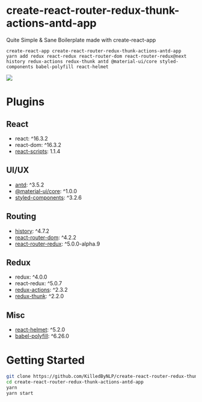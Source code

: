 # create-react-router-redux-thunk-actions-antd-app
Quite Simple & Sane Boilerplate made with create-react-app 

```
create-react-app create-react-router-redux-thunk-actions-antd-app
yarn add redux react-redux react-router-dom react-router-redux@next history redux-actions redux-thunk antd @material-ui/core styled-components babel-polyfill react-helmet
```

![](https://i.imgur.com/7hqjhKl.png)

# Plugins
## React
*   react: ^16.3.2
*   react-dom: ^16.3.2
*   [react-scripts](https://github.com/facebook/create-react-app): 1.1.4

## UI/UX
*   [antd](https://github.com/ant-design/ant-design/): ^3.5.2
*   [@material-ui/core](https://github.com/mui-org/material-ui): ^1.0.0
*   [styled-components](https://github.com/styled-components/styled-components): ^3.2.6

## Routing
*   [history](https://github.com/ReactTraining/history): ^4.7.2
*   [react-router-dom](https://github.com/ReactTraining/react-router/tree/master/packages/react-router-dom): ^4.2.2
*   [react-router-redux](https://github.com/ReactTraining/react-router/tree/master/packages/react-router-redux): ^5.0.0-alpha.9

## Redux
*   redux: ^4.0.0
*   react-redux: ^5.0.7
*   [redux-actions](https://github.com/redux-utilities/redux-actions): ^2.3.2
*   [redux-thunk](https://github.com/reduxjs/redux-thunk): ^2.2.0

## Misc
*   [react-helmet](https://github.com/nfl/react-helmet): ^5.2.0
*   [babel-polyfill](https://babeljs.io/docs/usage/polyfill/): ^6.26.0

# Getting Started
```bash
git clone https://github.com/KilledByNLP/create-react-router-redux-thunk-actions-antd-app
cd create-react-router-redux-thunk-actions-antd-app
yarn
yarn start
```
